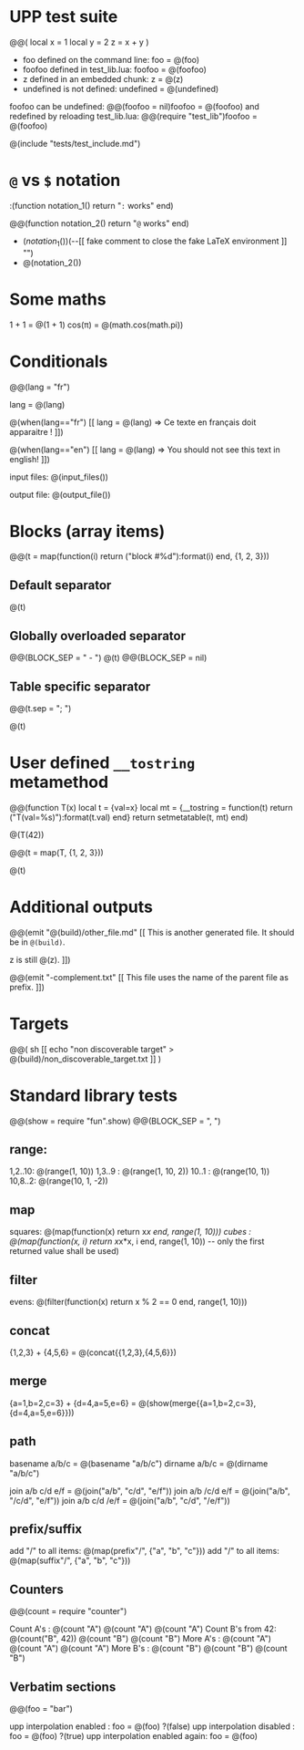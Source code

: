 # UPP test suite

@@( local x = 1
    local y = 2
    z = x + y
)

- foo defined on the command line: foo = @(foo)
- foofoo defined in test_lib.lua: foofoo = @(foofoo)
- z defined in an embedded chunk: z = @(z)
- undefined is not defined: undefined = @(undefined)

foofoo can be undefined: @@(foofoo = nil)foofoo = @(foofoo)
and redefined by reloading test_lib.lua: @@(require "test_lib")foofoo = @(foofoo)

@(include "tests/test_include.md")

# `@` vs `$` notation

:(function notation_1()
    return "`:` works"
end)

@@(function notation_2()
    return "`@` works"
end)

- $(notation_1())$(--[[ fake comment to close the fake LaTeX environment ]] "")
- @(notation_2())

# Some maths

1 + 1 = @(1 + 1)
cos(π) = @(math.cos(math.pi))

# Conditionals

@@(lang = "fr")

lang = @(lang)

@(when(lang=="fr") [[
lang = @(lang) => Ce texte en français doit apparaitre !
]])

@(when(lang=="en") [[
lang = @(lang) => You should not see this text in english!
]])

input files: @(input_files())

output file: @(output_file())

# Blocks (array items)

@@(t = map(function(i) return ("block #%d"):format(i) end, {1, 2, 3}))

## Default separator

@(t)

## Globally overloaded separator

@@(BLOCK_SEP = " - ")
@(t)
@@(BLOCK_SEP = nil)

## Table specific separator

@@(t.sep = "; ")

@(t)

# User defined `__tostring` metamethod

@@(function T(x)
    local t = {val=x}
    local mt = {__tostring = function(t) return ("T(val=%s)"):format(t.val) end}
    return setmetatable(t, mt)
end)

@(T(42))

@@(t = map(T, {1, 2, 3}))

@(t)

# Additional outputs

@@(emit "@(build)/other_file.md" [[
This is another generated file.
It should be in `@(build)`.

z is still @(z).
]])

@@(emit "-complement.txt" [[
This file uses the name of the parent file as prefix.
]])

# Targets

@@( sh [[
    echo "non discoverable target" > @(build)/non_discoverable_target.txt
]] )

# Standard library tests

@@(show = require "fun".show)
@@(BLOCK_SEP = ", ")

## range:

1,2..10: @(range(1, 10))
1,3..9 : @(range(1, 10, 2))
10..1  : @(range(10, 1))
10,8..2: @(range(10, 1, -2))

## map

squares: @(map(function(x) return x*x end, range(1, 10)))
cubes  : @(map(function(x, i) return x*x*x, i end, range(1, 10)) -- only the first returned value shall be used)

## filter

evens: @(filter(function(x) return x % 2 == 0 end, range(1, 10)))

## concat

{1,2,3} + {4,5,6} = @(concat{{1,2,3},{4,5,6}})

## merge

{a=1,b=2,c=3} + {d=4,a=5,e=6} = @(show(merge{{a=1,b=2,c=3},{d=4,a=5,e=6}}))

## path

basename a/b/c = @(basename "a/b/c")
dirname  a/b/c = @(dirname "a/b/c")

join a/b c/d e/f = @(join("a/b", "c/d", "e/f"))
join a/b /c/d e/f = @(join("a/b", "/c/d", "e/f"))
join a/b c/d /e/f = @(join("a/b", "c/d", "/e/f"))

## prefix/suffix

add "/" to all items: @(map(prefix"/", {"a", "b", "c"}))
add "/" to all items: @(map(suffix"/", {"a", "b", "c"}))

## Counters

@@(count = require "counter")

Count A's        : @(count "A") @(count "A") @(count "A")
Count B's from 42: @(count("B", 42)) @(count "B") @(count "B")
More A's         : @(count "A") @(count "A") @(count "A")
More B's         : @(count "B") @(count "B") @(count "B")

## Verbatim sections

@@(foo = "bar")

upp interpolation enabled      : foo = @(foo)
?(false)
upp interpolation disabled     : foo = @(foo)
?(true)
upp interpolation enabled again: foo = @(foo)

